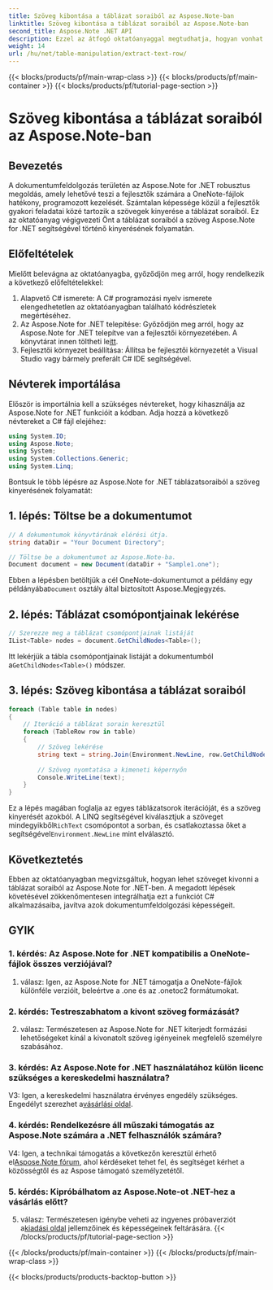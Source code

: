 ```yaml
---
title: Szöveg kibontása a táblázat soraiból az Aspose.Note-ban
linktitle: Szöveg kibontása a táblázat soraiból az Aspose.Note-ban
second_title: Aspose.Note .NET API
description: Ezzel az átfogó oktatóanyaggal megtudhatja, hogyan vonhat ki szöveget a táblázat soraiból az Aspose.Note for .NET programban.
weight: 14
url: /hu/net/table-manipulation/extract-text-row/
---
```


{{< blocks/products/pf/main-wrap-class >}}
{{< blocks/products/pf/main-container >}}
{{< blocks/products/pf/tutorial-page-section >}}

# Szöveg kibontása a táblázat soraiból az Aspose.Note-ban

## Bevezetés

A dokumentumfeldolgozás területén az Aspose.Note for .NET robusztus megoldás, amely lehetővé teszi a fejlesztők számára a OneNote-fájlok hatékony, programozott kezelését. Számtalan képessége közül a fejlesztők gyakori feladatai közé tartozik a szövegek kinyerése a táblázat soraiból. Ez az oktatóanyag végigvezeti Önt a táblázat soraiból a szöveg Aspose.Note for .NET segítségével történő kinyerésének folyamatán.

## Előfeltételek

Mielőtt belevágna az oktatóanyagba, győződjön meg arról, hogy rendelkezik a következő előfeltételekkel:

1. Alapvető C# ismerete: A C# programozási nyelv ismerete elengedhetetlen az oktatóanyagban található kódrészletek megértéséhez.
2.  Az Aspose.Note for .NET telepítése: Győződjön meg arról, hogy az Aspose.Note for .NET telepítve van a fejlesztői környezetében. A könyvtárat innen töltheti le[itt](https://releases.aspose.com/note/net/).
3. Fejlesztői környezet beállítása: Állítsa be fejlesztői környezetét a Visual Studio vagy bármely preferált C# IDE segítségével.

## Névterek importálása

Először is importálnia kell a szükséges névtereket, hogy kihasználja az Aspose.Note for .NET funkcióit a kódban. Adja hozzá a következő névtereket a C# fájl elejéhez:

```csharp
using System.IO;
using Aspose.Note;
using System;
using System.Collections.Generic;
using System.Linq;
```

Bontsuk le több lépésre az Aspose.Note for .NET táblázatsoraiból a szöveg kinyerésének folyamatát:

## 1. lépés: Töltse be a dokumentumot

```csharp
// A dokumentumok könyvtárának elérési útja.
string dataDir = "Your Document Directory";

// Töltse be a dokumentumot az Aspose.Note-ba.
Document document = new Document(dataDir + "Sample1.one");
```

 Ebben a lépésben betöltjük a cél OneNote-dokumentumot a példány egy példányába`Document` osztály által biztosított Aspose.Megjegyzés.

## 2. lépés: Táblázat csomópontjainak lekérése

```csharp
// Szerezze meg a táblázat csomópontjainak listáját
IList<Table> nodes = document.GetChildNodes<Table>();
```

 Itt lekérjük a tábla csomópontjainak listáját a dokumentumból a`GetChildNodes<Table>()` módszer.

## 3. lépés: Szöveg kibontása a táblázat soraiból

```csharp
foreach (Table table in nodes)
{
	// Iteráció a táblázat sorain keresztül
	foreach (TableRow row in table)
	{
		// Szöveg lekérése
		string text = string.Join(Environment.NewLine, row.GetChildNodes<RichText>().Select(e => e.Text)) + Environment.NewLine;
   
		// Szöveg nyomtatása a kimeneti képernyőn
		Console.WriteLine(text);
	}
}
```

 Ez a lépés magában foglalja az egyes táblázatsorok iterációját, és a szöveg kinyerését azokból. A LINQ segítségével kiválasztjuk a szöveget mindegyikből`RichText` csomópontot a sorban, és csatlakoztassa őket a segítségével`Environment.NewLine` mint elválasztó.

## Következtetés

Ebben az oktatóanyagban megvizsgáltuk, hogyan lehet szöveget kivonni a táblázat soraiból az Aspose.Note for .NET-ben. A megadott lépések követésével zökkenőmentesen integrálhatja ezt a funkciót C# alkalmazásaiba, javítva azok dokumentumfeldolgozási képességeit.

## GYIK

### 1. kérdés: Az Aspose.Note for .NET kompatibilis a OneNote-fájlok összes verziójával?

1. válasz: Igen, az Aspose.Note for .NET támogatja a OneNote-fájlok különféle verzióit, beleértve a .one és az .onetoc2 formátumokat.

### 2. kérdés: Testreszabhatom a kivont szöveg formázását?

2. válasz: Természetesen az Aspose.Note for .NET kiterjedt formázási lehetőségeket kínál a kivonatolt szöveg igényeinek megfelelő személyre szabásához.

### 3. kérdés: Az Aspose.Note for .NET használatához külön licenc szükséges a kereskedelmi használatra?

 V3: Igen, a kereskedelmi használatra érvényes engedély szükséges. Engedélyt szerezhet a[vásárlási oldal](https://purchase.aspose.com/buy).

### 4. kérdés: Rendelkezésre áll műszaki támogatás az Aspose.Note számára a .NET felhasználók számára?

 V4: Igen, a technikai támogatás a következőn keresztül érhető el[Aspose.Note fórum](https://forum.aspose.com/c/note/28), ahol kérdéseket tehet fel, és segítséget kérhet a közösségtől és az Aspose támogató személyzetétől.

### 5. kérdés: Kipróbálhatom az Aspose.Note-ot .NET-hez a vásárlás előtt?

 5. válasz: Természetesen igénybe veheti az ingyenes próbaverziót a[kiadási oldal](https://releases.aspose.com/) jellemzőinek és képességeinek feltárására.
{{< /blocks/products/pf/tutorial-page-section >}}

{{< /blocks/products/pf/main-container >}}
{{< /blocks/products/pf/main-wrap-class >}}

{{< blocks/products/products-backtop-button >}}
